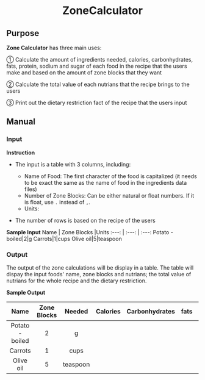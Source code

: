 <h1 align=center> ZoneCalculator </h1>

## Purpose 
  
  **Zone Calculator** has three main uses:
  
   ① Calculate the amount of ingredients needed, calories, carbonhydrates, fats, protein, sodium and sugar of each food in the recipe that the users make and based on the amount of zone blocks that they want
    
   ② Calculate the total value of each nutrians that the recipe brings to the users
    
   ③ Print out the dietary restriction fact of the recipe that the users input
  
## Manual

### Input
**Instruction**

  - The input is a table with 3 columns, including:
 
    + Name of Food: The first character of the food is capitalized (it needs to be exact the same as the name of food in the ingredients data files)
    + Number of Zone Blocks: Can be either natural or float numbers. If it is float, use `.` instead of `,`.
    + Units: 
    
  - The number of rows is based on the recipe of the users 

**Sample Input**
Name | Zone Blocks |Units
:---: | :---: | :---:
Potato - boiled|2|g
Carrots|1|cups
Olive oil|5|teaspoon

### Output
The output of the zone calculations will be display in a table. The table will dispay the input foods' name, zone blocks and nutrians; the total value of nutrians for the whole recipe and the dietary restriction.

**Sample Output**

Name | Zone Blocks |Needed| Calories | Carbonhydrates| fats|protein|sodium|sugar
:---: | :---: | :---:| :---: | :---:| :---: | :---:| :---: | :---:
Potato - boiled|2|g
Carrots|1|cups
Olive oil|5|teaspoon
